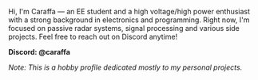 Hi, I'm Caraffa — an EE student and a high voltage/high power enthusiast with a strong background in electronics and programming. Right now, I'm focused on passive radar systems, signal processing and various side projects. Feel free to reach out on Discord anytime!   

**Discord: @caraffa**

_Note: This is a hobby profile dedicated mostly to my personal projects._
<!--
Hi, I'm Caraffa and I am an electronics student and a programmer. At the moment I'm mainly interested in the high voltage and high power part of electronics, but in the near future I'll focus more on signal processing and low-voltage projects. You can write to me on discord at any time.

**Discord: @caraffa ~~Caraffa#2500~~**   

**GitLab: https://gitlab.com/Caraffa-git**   

**Caraffa-git/Caraffa-git** is a ✨ _special_ ✨ repository because its `README.md` (this file) appears on your GitHub profile.

Here are some ideas to get you started:

- 🔭 I’m currently working on ...
- 🌱 I’m currently learning ...
- 👯 I’m looking to collaborate on ...
- 🤔 I’m looking for help with ...
- 💬 Ask me about ...
- 📫 How to reach me: ...
- 😄 Pronouns: ...
- ⚡ Fun fact: ...
-->
